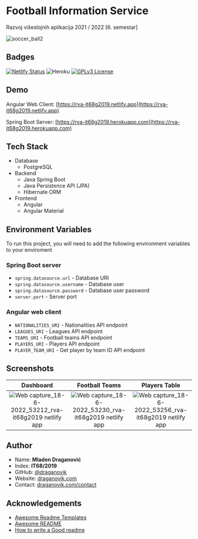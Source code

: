 
# Football Information Service

Razvoj višeslojnih aplikacija 2021 / 2022 [6. semestar]

![soccer_ball2](https://user-images.githubusercontent.com/15861333/174421336-09f8ffef-21bf-4cf7-aab5-99480c2db1cd.svg)

## Badges

[![Netlify Status](https://api.netlify.com/api/v1/badges/cef86994-4fce-4da2-8713-f9f727311f0e/deploy-status)](https://app.netlify.com/sites/rva-it68g2019/deploys) ![Heroku](https://pyheroku-badge.herokuapp.com/?app=rva-it68g2019&style=flat) [![GPLv3 License](https://img.shields.io/badge/License-GPL%20v3-yellow.svg)](https://opensource.org/licenses/)
  
## Demo

Angular Web Client: [https://rva-it68g2019.netlify.app](https://rva-it68g2019.netlify.app)

Spring Boot Server: [https://rva-it68g2019.herokuapp.com](https://rva-it68g2019.herokuapp.com)

## Tech Stack

- Database
    - PostgreSQL
- Backend
    - Java Spring Boot
    - Java Persistence API (JPA)
    - Hibernate ORM
- Frontend
    - Angular
    - Angular Material
  
## Environment Variables

To run this project, you will need to add the following environment variables to your enviroment

### Spring Boot server

- `spring.datasource.url` - Database URI
- `spring.datasource.username` - Database user
- `spring.datasource.password` - Database user password
- `server.port` - Server port

### Angular web client

- `NATIONALITIES_URI` - Nationalities API endpoint
- `LEAGUES_URI` - Leagues API endpoint
- `TEAMS_URI` - Football teams API endpoint
- `PLAYERS_URI` - Players API endpoint
- `PLAYER_TEAM_URI` - Get player by team ID API endpoint

## Screenshots

| Dashboard |  Football Teams | Players Table |
:-------------------------:|:-------------------------:|:-------------------------:
![Web capture_18-6-2022_53212_rva-it68g2019 netlify app](https://user-images.githubusercontent.com/15861333/174421390-ba8a4bcd-a1ef-41e4-9f1d-ec2ad673db06.jpeg) | ![Web capture_18-6-2022_53230_rva-it68g2019 netlify app](https://user-images.githubusercontent.com/15861333/174421398-6a40f791-e69d-4701-b2c8-f658b9205a19.jpeg) | ![Web capture_18-6-2022_53256_rva-it68g2019 netlify app](https://user-images.githubusercontent.com/15861333/174421404-7b2c92d2-a674-4303-80ca-2ebc34465968.jpeg)

## Author

- Name: **Mladen Draganović**
- Index: **IT68/2019**
- GitHub: [@draganovik](https://github.com/draganovik)
- Website: [draganovik.com](https://draganovik.com)
- Contact: [draganovik.com/contact](https://draganovik.com/contact)

## Acknowledgements

 - [Awesome Readme Templates](https://awesomeopensource.com/project/elangosundar/awesome-README-templates)
 - [Awesome README](https://github.com/matiassingers/awesome-readme)
 - [How to write a Good readme](https://bulldogjob.com/news/449-how-to-write-a-good-readme-for-your-github-project)
